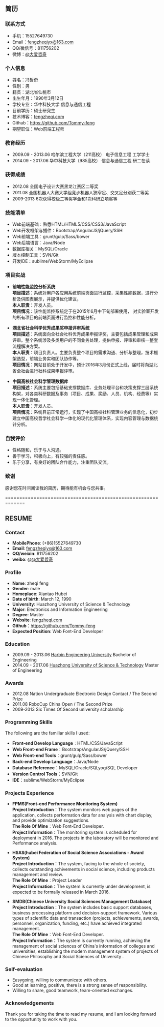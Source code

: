 ## 简历

### 联系方式
- 手机：15527649730
- Email：fengzheqiyx@163.com
- QQ/微信号：811756202  
- 微博：[@大爱哲奇](http://weibo.com/2638527144)

### 个人信息
- 姓名：冯哲奇
- 性别：男
- 籍贯：湖北省仙桃市
- 出生年月：1990年3月12日
- 学校专业：华中科技大学 信息与通信工程
- 目前学历：硕士研究生
- 技术博客：[fengzheqi.com](www.fengzheqi.com)
- Github：https://github.com/Tommy-feng
- 期望职位：Web前端工程师

### 教育经历
- 2009.09 - 2013.06 哈尔滨工程大学（211高校） 电子信息工程 工学学士
- 2014.09 - 2017.06 华中科技大学（985高校） 信息与通信工程 研二在读

### 获得成绩
- 2012.08 全国电子设计大赛黑龙江赛区二等奖<br/>
- 2011.08 全国机器人大赛大学组竞步机器人狭窄足、交叉足分别获二等奖
- 2009-2013 6次获得校级二等奖学金和1次科研立项奖等

### 技能清单
- Web前端基础：熟悉HTML/HTML5/CSS/CSS3/JavaScript
- Web开发框架与插件：Bootstrap/AngularJS/jQuery/SSH
- Web前端工具：grunt/gulp/Sass/bower
- Web后端语言：Java/Node
- 数据库相关：MySQL/Oracle
- 版本控制工具：SVN/Git
- 开发IDE：sublime/WebStorm/MyEclipse

### 项目实战
- **前端性能监控分析系统**<br/>
  **项目描述**：系统对用户各应用系统前端页面进行监控，采集性能数据，进行分析及供图表展示，并提供优化建议。 <br/>
  **本人职责**：开发人员。<br/>
  **项目情况**：该性能监控系统定于在2015年6月中下旬部署使用， 对实验室开发的所有项目的前端页面进行监控和性能分析。 <br/>

- **湖北省社会科学优秀成果奖申报评审系统**<br/>
  **项目描述**：系统面向全社会社科优秀成果申报评奖，主要包括成果管理和成果评审。整个系统涉及多类用户的不同业务处理，提供申报、评审和审核一整套流程解决方案。<br/>
  **本人职责**：项目负责人。主要负责整个项目的需求沟通、分析与整理，技术框架选型，前端业务实和团队协作等。<br/>
  **项目情况**：网站目前处于开发中，预计2016年3月份正式上线，届时将向湖北省全社会进行社科成果申报评审。<br/>

- **中国高校社会科学管理数据库**<br/>
  **项目描述**：系统主要包括基础支撑数据库、业务处理平台和决策支撑三层系统构架，对各类科研数据及事务（项目、成果、奖励、人员、机构、经费等）实现一体化管理。<br/>
  **本人职责**：开发人员。<br/>
  **项目情况**：系统目前正常运行，实现了中国高校社科管理业务的信息化，初步建立中国高校哲学社会科学一体化的现代化管理体系，实现内容管理与数据统计分析。<br/>

### 自我评价
- 性格随和，乐于与人沟通。
- 善于学习，积极向上，有较强的责任感。
- 乐于分享，有良好的团队合作能力，注重团队交流。

### 致谢
感谢您花时间阅读我的简历，期待能有机会与您共事。

=============================================================

## RESUME

### Contact
- **MobilePhone**: (+86)15527649730
- **Email**: fengzheqiyx@163.com
- **QQ/weixin**: 811756202
- **weibo**: @[@大爱哲奇](http://weibo.com/2638527144)

### Profile
- **Name**: zheqi feng
- **Gender**: male
- **Homeplace**: Xiantao Hubei
- **Date of birth**: March 12, 1990
- **University**: Huazhong University of Science & Technology
- **Major**: Electronics and Information Engineering
- **Degree**: Master
- **Website**: [fengzheqi.com](www.fengzheqi.com)
- **Github**：https://github.com/Tommy-feng
- **Expected Position**: Web Font-End Developer

### Education
- 2009.09 - 2013.06 [Harbin Engineering University](http://english.hrbeu.edu.cn/) Bachelor of Engineering
- 2014.09 - 2017.06 [Huazhong University of Science & Technology](http://english.hust.edu.cn/) Master of Engineering

### Awards
- 2012.08 Nation Undergraduate Electronic Design Contact / The Second Prize
- 2011.08 RoboCup China Open / The Second Prize
- 2009-2013 Six Times Of Second university scholarship

### Programming Skills
The following are the familiar skills I used:
- **Front-end Develop Language**：HTML/CSS/JavaScript
- **Web Front-end Frame**：Bootstrap/AngularJS/jQuery/SSH
- **Web Front-end Tools**：grunt/gulp/Sass/bower
- **Back-end Develop Language**：Java/Node
- **Database Reference**：MySQL/Oracle/SQLyog/SQL Developer
- **Version Control Tools**：SVN/Git
- **IDE**：sublime/WebStorm/MyEclipse

### Projects Experience
- **FPMS(Front-end Performance Monitoring System)**<br/>
  **Project Introduction**：The system monitors web pages of the application, collects performation data for analysis with chart display, and provide optimization suggestions.<br/>
  **The Role Of Mine**：Web Font-End Developer.<br/>
  **Project Information**：The monitoring system is scheduled for deployment in 2016. The projects in the laboratory will be monitored and Performance analysis.<br/>

- **HSAS(hubei Federation of Social Science Associations - Award System)**<br/>
  **Project Introduction**：The system, facing to the whole of society, collects outstanding achivements in social science, including products management and review. <br/>
  **The Role Of Mine**：Project Leader<br/>
  **Project Information**：The system is currently under development, is expected to be formally released in March 2016.<br/>

- **SMDB(Chinese University Social Sciences Management Database)**<br/>
  **Project Introduction**：The system includes basic support databases, business processing platform and decision-support framework. Various types of scientific data and transaction (projects, achievements, awards, personnel, organization, funding, etc.) have achieved integrated management.<br/>
  **The Role Of Mine**：Web Font-End Developer.<br/>
  **Project Information**：The system is currently running, achieving the management of social sciences of China's information of colleges and universities, establishing the modern management system of projects of Chinese Philosophy and Social Sciences of University .<br/>

### Self-evaluation
- Easygoing, willing to communicate with others.
- Good at learning, positive, there is a strong sense of responsibility.
- Willing to share, good teamwork, team-oriented exchanges.


### Acknowledgements
Thank you for taking the time to read my resume, and I am looking forward to the opportunity to work with you.
